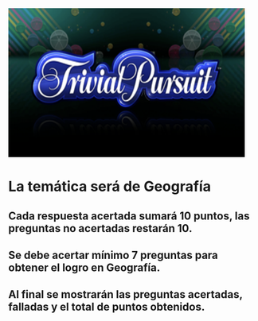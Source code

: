 
<img width="475" height="300" src="./logo-trivial.png"/> 

# La temática será de **Geografía**

## Cada respuesta acertada sumará 10 puntos, las preguntas no acertadas restarán 10.

## Se debe acertar mínimo 7 preguntas para obtener el logro en Geografía.

## Al final se mostrarán las preguntas acertadas, falladas y el total de puntos obtenidos.

